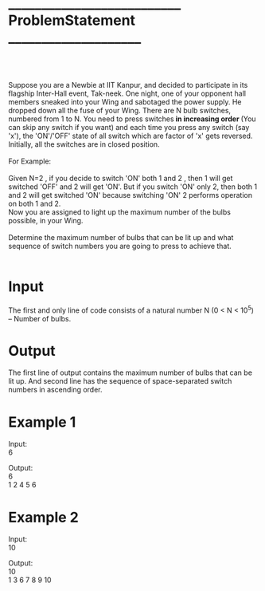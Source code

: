 <h1>__________________________  ProblemStatement   ____________________</h1>
<br>
<br>
<br>
Suppose you are a Newbie at IIT Kanpur, and decided to participate in its flagship Inter-Hall event, Tak-neek. One night, one of your opponent hall members sneaked into your Wing and sabotaged the power supply. He dropped down all the fuse of your Wing. There are N bulb switches, numbered from 1 to N. You need to press switches<strong> in increasing order </strong>(You can skip any switch if you want) and each time you press any switch (say 'x'), the 'ON'/'OFF' state of all switch which are factor of 'x' gets reversed. Initially, all the switches are in closed position.<br><br>
For Example: <br><br> Given N=2 , if you decide to switch 'ON' both 1 and 2 , then 1 will get switched 'OFF' and 2 will get 'ON'. But if you switch 'ON' only 2, then both 1 and 2 will get switched 'ON' because switching 'ON' 2 performs operation on both 1 and 2.<br>Now you are assigned to light up the maximum number of the bulbs possible, in your Wing.</h3>
<br><br>Determine the maximum number of bulbs that can be lit up and what sequence of switch numbers you are going to press to achieve that.
<br>
<br>
<h1> Input </h1>
The first and only line of code consists of a natural number N (0 < N < 10<sup>5</sup>) – Number of bulbs.

<h1>Output</h1>
The first line of output contains the maximum number of bulbs that can be lit up. And second line has the sequence of space-separated switch numbers in ascending order.

<h1>Example 1</h1>
Input:<br>
6

Output:<br>
6<br>
1 2 4 5 6

<h1>Example 2</h1>
Input:<br>
10

Output:<br>
10<br>
1 3 6 7 8 9 10
